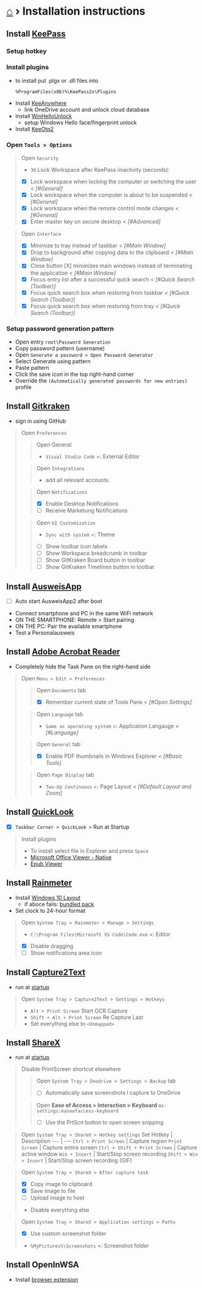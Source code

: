 # [⌂](README.md) › Installation instructions

## Install [KeePass](https://keepass.info/download.html)

### Setup hotkey

### Install plugins
- to install put .plgx or .dll files into 
  ```
  %ProgramFiles(x86)%\KeePass2x\Plugins
  ```
- Install [KeeAnywhere](https://github.com/Kyrodan/KeeAnywhere/releases/latest)
  - link OneDrive account and unlock cloud database
- Install [WinHelloUnlock](https://github.com/Angelelz/WinHelloUnlock/releases/latest/download/WinHelloUnlock.dll)
  - setup Windows Hello face/fingerprint unlock
- Install [KeeOtp2](https://github.com/tiuub/KeeOtp2/releases/latest/download/KeeOtp2.plgx)

### Open `Tools > Options`
> Open `Security`
> - `30` Lock Workspace after KeePass iniactivity (seconds):
> - [x] Lock workspace when locking the computer or switching the user _< [#General]_
> - [x] Lock workspace when the computer is about to be suspended _< [#General]_
> - [x] Lock workspace when the remote control mode changes _< [#General]_
> - [x] Enter master key on secure desktop _< [#Advanced]_

> Open `Interface`
> - [x] Minimize to tray instead of taskbar _< [#Main Window]_
> - [x] Drop to background after copying data to the clipboard _< [#Main Window]_
> - [x] Close button [X] minimizes main windows instead of terminating the application _< [#Main Window]_
> - [x] Focus entry list after a successful quick search _< [#Quick Search (Toolbar)]_
> - [x] Focus quick search box when restoring from taskbar _< [#Quick Search (Toolbar)]_
> - [x] Focus quick search box when restoring from tray _< [#Quick Search (Toolbar)]_

### Setup password generation pattern
- Open entry `root\Password Generation`
- Copy password pattern (username)
- Open `Generate a password > Open Password Generator`
- Select Generate using pattern
- Paste pattern
- Click the save icon in the top right-hand corner
- Override the `(Automatically generated passwords for new entries)` profile




## Install [Gitkraken](https://www.gitkraken.com/download/windows64)
- sign in using GitHub
> Open `Preferences`
>> Open General
>> - `Visual Studio Code` =: External Editor
>
>> Open `Integrations`
>> - add all relevant accounts
>
>> Open `Notifications`
>> - [x] Enable Desktop Notifications
>> - [ ] Receive Marketung Notifications
>
>> Open `UI Customization`
>> - `Sync with system` =: Theme
>> - [ ] Show toolbar icon labels
>> - [ ] Show Workspace breadcrumb in toolbar
>> - [ ] Show GitKraken Board button in toolbar
>> - [ ] Show GitKraken Timelines button in toolbar












## Install [AusweisApp](https://www.ausweisapp.bund.de/download/windows-und-mac/)
- [ ] Auto start AusweisApp2 after boot
- Connect smartphone and PC in the same WiFi network
- ON THE SMARTPHONE: Remote > Start pairing
- ON THE PC: Pair the available smartphone
- Test a Personalausweis


## Install [Adobe Acrobat Reader](https://get.adobe.com/reader/)
- Completely hide the Task Pane on the right-hand side

>  Open `Menu > Edit > Preferences`
>
>> Open `Documents` tab 
>> - [x] Remember current state of Tools Pane *< [#Open Settings]*
>
>> Open `Language` tab
>> - `Same as operating system` =:  Application Langauge *< [#Language]*
> 
>> Open `General` tab
>> - [x] Enable PDF thumbnails in Windows Explorer *< [#Basic Tools]*
> 
>> Open `Page Display` tab
>> - `Two-Up Continuous` =: Page Layout *< [#Default Layout and Zoom]*










## Install [QuickLook](https://www.microsoft.com/en-us/p/quicklook/9nv4bs3l1h4s)
- [x] `Taskbar Corner > QuickLook >` Run at Startup
> Install plugins
> - To install select file in Explorer and press `Space`
> - [Microsoft Office Viewer - Native](https://github.com/QL-Win/QuickLook.Plugin.OfficeViewer-Native/releases/latest/download/QuickLook.Plugin.OfficeViewer.qlplugin)
> - [Epub Viewer](https://github.com/QL-Win/QuickLook.Plugin.EpubViewer/releases/latest/download/QuickLook.Plugin.EpubViewer.qlplugin)


## Install [Rainmeter](https://www.rainmeter.net/)
- Install [Windows 10 Layout](config/Yetenol-Win10.rmskin)
    - if aboce fails: [bundled pack](https://github.com/tjmarkham/win10widgets/releases/latest)
- Set clock to 24-hour format

> Open `System Tray > Rainmeter > Manage > Settings`
> - `C:\Program Files\Microsoft VS Code\Code.exe` =: Editor
> - [x] Disable dragging
> - [ ] Show notifications area icon


## Install [Capture2Text](https://sourceforge.net/projects/capture2text/files/Capture2Text/)
- run at [startup](how-to-dos.md#edit-startup-apps)

> Open `System Tray > Capture2Text > Settings > Hotkeys`
> - `Alt + Print Screen` Start OCR Capture
> - `Shift + Alt + Print Screen` Re Capture Last
> - Set everything else to `<Unmapped>`


## Install [ShareX](https://github.com/ShareX/ShareX/releases/latest)
- run at [startup](how-to-dos.md#edit-startup-apps)
> Disable PrintScreen shortcut elsewhere
>> Open `System Tray > Onedrive > Settings > Backup` tab
>> - [ ] Automatically save screenshots I capture to OneDrive
>
>> Open **Ease of Access > Interaction > Keyboard**
>>     ```
>>     ms-settings:easeofaccess-keyboard
>>     ```
>> - [ ] Use the PrtScn button to open screen snipping

> Open `System Tray > ShareX > Hotkey settings`
> Set Hotkey | Description
> --- | ---
> `Ctrl + Print Screen` | Capture region
> `Print Screen` | Capture entire screen
> `Ctrl + Shift + Print Screen` | Capture active window
> `Win + Insert` | Start/Stop screen recording
> `Shift + Win + Insert` | Start/Stop screen recording (GIF)

> Open `System Tray > ShareX > After capture task`
>- [x] Copy image to clipboard
>- [x] Save image to file
>- [ ] Upload image to host
>- Disable everything else

> Open `System Tray > ShareX > Application settings > Paths`
>- [x] Use custom screenshot folder
>- `%MyPictures%\Screenshots` =: Screenshot folder







## Install OpenInWSA

- Install [browser extension](https://chrome.google.com/webstore/detail/open-in-wsa/nkfpikoflncblmlajlcagaflndiijhhl)